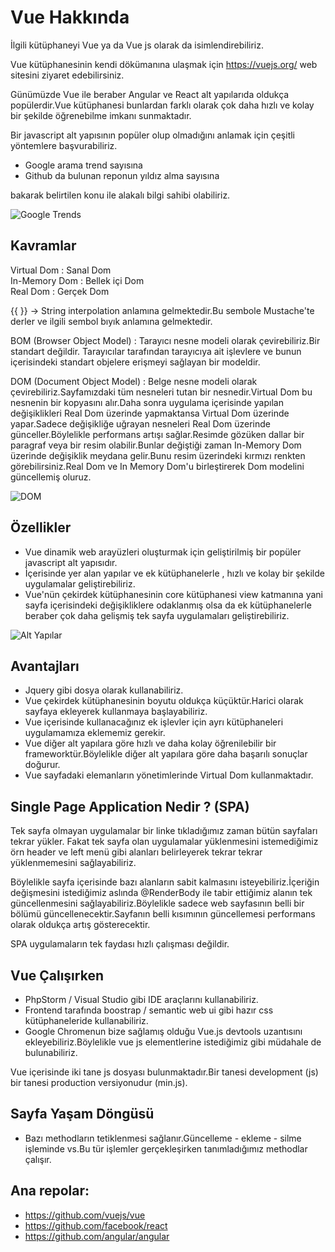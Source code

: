 # Vue Hakkında

İlgili kütüphaneyi Vue ya da Vue js olarak da isimlendirebiliriz.

Vue kütüphanesinin kendi dökümanına ulaşmak için https://vuejs.org/ web sitesini ziyaret edebilirsiniz. 

Günümüzde Vue ile beraber Angular ve React alt yapılarıda oldukça popülerdir.Vue kütüphanesi bunlardan farklı olarak çok daha hızlı ve kolay bir şekilde öğrenebilme imkanı sunmaktadır.

Bir javascript alt yapısının popüler olup olmadığını anlamak için çeşitli yöntemlere başvurabiliriz.
- Google arama trend sayısına
- Github da bulunan reponun yıldız alma sayısına

bakarak belirtilen konu ile alakalı bilgi sahibi olabiliriz.

![Google Trends](https://user-images.githubusercontent.com/56551511/156060056-c0356c74-ffd6-4ea7-ae0c-2b2a10738fe8.png)

## Kavramlar

Virtual Dom : Sanal Dom  
In-Memory Dom : Bellek içi Dom  
Real Dom : Gerçek Dom  

{{ }} -> String interpolation anlamına gelmektedir.Bu sembole Mustache'te derler ve ilgili sembol bıyık anlamına gelmektedir.

BOM (Browser Object Model)  : Tarayıcı nesne modeli olarak çevirebiliriz.Bir standart değildir. Tarayıcılar tarafından tarayıcıya ait işlevlere ve bunun içerisindeki standart objelere erişmeyi sağlayan bir modeldir.

DOM (Document Object Model) :  Belge nesne modeli olarak çevirebiliriz.Sayfamızdaki tüm nesneleri tutan bir nesnedir.Virtual Dom bu nesnenin bir kopyasını alır.Daha sonra uygulama içerisinde yapılan değişiklikleri Real Dom üzerinde yapmaktansa Virtual Dom üzerinde yapar.Sadece değişikliğe uğrayan nesneleri Real Dom üzerinde günceller.Böylelikle performans artışı sağlar.Resimde gözüken dallar bir paragraf veya bir resim olabilir.Bunlar değiştiği zaman In-Memory Dom üzerinde değişiklik meydana gelir.Bunu resim üzerindeki kırmızı renkten görebilirsiniz.Real Dom ve In Memory Dom'u birleştirerek Dom modelini güncellemiş oluruz.

![DOM](https://user-images.githubusercontent.com/56551511/156060168-3f0d9fd3-f654-4645-a516-bc803d416091.png)

## Özellikler

- Vue dinamik web arayüzleri oluşturmak için geliştirilmiş bir popüler javascript alt yapısıdır.
- İçerisinde yer alan yapılar ve ek kütüphanelerle , hızlı ve kolay bir şekilde uygulamalar geliştirebiliriz.
- Vue'nün çekirdek kütüphanesinin core kütüphanesi view katmanına yani sayfa içerisindeki değişikliklere odaklanmış olsa da ek kütüphanelerle beraber çok daha gelişmiş tek sayfa uygulamaları geliştirebiliriz.

![Alt Yapılar](https://user-images.githubusercontent.com/56551511/156059402-d23003e1-99ec-4cb1-a82f-ad8c678583c3.png)

## Avantajları

- Jquery gibi dosya olarak kullanabiliriz.
- Vue çekirdek kütüphanesinin boyutu oldukça küçüktür.Harici olarak sayfaya ekleyerek kullanmaya başlayabiliriz.
- Vue içerisinde kullanacağınız ek işlevler için ayrı kütüphaneleri uygulamamıza eklememiz gerekir.
- Vue diğer alt yapılara göre hızlı ve daha kolay öğrenilebilir bir frameworktür.Böylelikle diğer alt yapılara göre daha başarılı sonuçlar doğurur.
- Vue sayfadaki elemanların yönetimlerinde Virtual Dom kullanmaktadır.
 
## Single Page Application Nedir ? (SPA)

Tek sayfa olmayan uygulamalar bir linke tıkladığımız zaman bütün sayfaları tekrar yükler.
Fakat tek sayfa olan uygulamalar yüklenmesini istemediğimiz örn header ve left menü gibi alanları belirleyerek tekrar tekrar yüklenmemesini sağlayabiliriz.

Böylelikle sayfa içerisinde bazı alanların sabit kalmasını isteyebiliriz.İçeriğin değişmesini istediğimiz aslında @RenderBody ile tabir ettiğimiz alanın tek güncellenmesini sağlayabiliriz.Böylelikle sadece web sayfasının belli bir bölümü güncellenecektir.Sayfanın belli kısımının güncellemesi performans olarak oldukça artış gösterecektir.

SPA uygulamaların tek faydası hızlı çalışması değildir.

## Vue Çalışırken

- PhpStorm / Visual Studio gibi IDE araçlarını kullanabiliriz.
- Frontend tarafında boostrap / semantic web ui gibi hazır css kütüphaneleride kullanabiliriz.
- Google Chromenun bize sağlamış olduğu Vue.js devtools uzantısını ekleyebiliriz.Böylelikle vue js elementlerine istediğimiz gibi müdahale de bulunabiliriz.

Vue içerisinde iki tane js dosyası bulunmaktadır.Bir tanesi development (js) bir tanesi production versiyonudur (min.js).

## Sayfa Yaşam Döngüsü

- Bazı methodların tetiklenmesi sağlanır.Güncelleme - ekleme - silme işleminde vs.Bu tür işlemler gerçekleşirken tanımladığımız methodlar çalışır.

## Ana repolar:

- https://github.com/vuejs/vue
- https://github.com/facebook/react
- https://github.com/angular/angular
